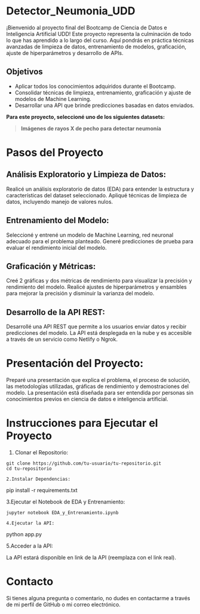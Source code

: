 # Detector_Neumonia_UDD

¡Bienvenido al proyecto final del Bootcamp de Ciencia de Datos e Inteligencia Artificial UDD! Este proyecto representa la culminación de todo lo que has aprendido a lo largo del curso. Aquí pondrás en práctica técnicas avanzadas de limpieza de datos, entrenamiento de modelos, graficación, ajuste de hiperparámetros y desarrollo de APIs.


## Objetivos
 - Aplicar todos los conocimientos adquiridos durante el Bootcamp.
 - Consolidar técnicas de limpieza, entrenamiento, graficación y ajuste de modelos de Machine Learning.
 - Desarrollar una API que brinde predicciones basadas en datos enviados.

**Para este proyecto, seleccioné uno de los siguientes datasets:** 

> **Imágenes de rayos X de pecho para detectar neumonía**

# Pasos del Proyecto

## Análisis Exploratorio y Limpieza de Datos:

Realicé un análisis exploratorio de datos (EDA) para entender la estructura y características del dataset seleccionado.
Apliqué técnicas de limpieza de datos, incluyendo manejo de valores nulos.

## Entrenamiento del Modelo:
Seleccioné y entrené un modelo de Machine Learning, red neuronal adecuado para el problema planteado.
Generé predicciones de prueba para evaluar el rendimiento inicial del modelo.

## Graficación y Métricas:

Creé 2 gráficas y dos métricas de rendimiento para visualizar la precisión y rendimiento del modelo.
Realicé ajustes de hiperparámetros y ensambles para mejorar la precisión y disminuir la varianza del modelo.

## Desarrollo de la API REST:

Desarrollé una API REST que permite a los usuarios enviar datos y recibir predicciones del modelo.
La API está desplegada en la nube y es accesible a través de un servicio como Netlify o Ngrok.

# Presentación del Proyecto:

Preparé una presentación que explica el problema, el proceso de solución, las metodologías utilizadas, gráficas de rendimiento y demostraciones del modelo.
La presentación está diseñada para ser entendida por personas sin conocimientos previos en ciencia de datos e inteligencia artificial.

# Instrucciones para Ejecutar el Proyecto

1. Clonar el Repositorio:
```
git clone https://github.com/tu-usuario/tu-repositorio.git
cd tu-repositorio

2.Instalar Dependencias:
```
pip install -r requirements.txt

3.Ejecutar el Notebook de EDA y Entrenamiento:
```
jupyter notebook EDA_y_Entrenamiento.ipynb

4.Ejecutar la API:
```
python app.py

5.Acceder a la API:


La API estará disponible en link de la API (reemplaza con el link real).
# Contacto
Si tienes alguna pregunta o comentario, no dudes en contactarme a través de mi perfil de GitHub o mi correo electrónico.
